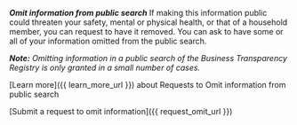 **_Omit information from public search_**
If making this information public could threaten your safety, mental or physical health, or that of a household member,
you can request to have it removed. You can ask to have some or all of your information omitted from the public search.

_**Note:** Omitting information in a public search of the Business Transparency Registry is only granted in a small
number of cases._

[Learn more]({{ learn_more_url }}) about Requests to Omit information from public search

[Submit a request to omit information]({{ request_omit_url }})